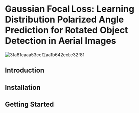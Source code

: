 # Gaussian Focal Loss: Learning Distribution Polarized Angle Prediction for Rotated Object Detection in Aerial Images
![3fa81caaa53cef2aa1b642ecbe32f81](https://user-images.githubusercontent.com/56680663/166686152-21ce7cd1-d130-4a36-b0b3-6fe5590440b2.png)
## Introduction
## Installation
## Getting Started
